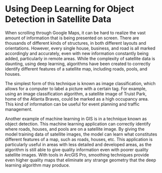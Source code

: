 # Using Deep Learning for Object Detection in Satellite Data 

When scrolling through Google Maps, it can be hard to realize the vast amount of information that is being presented on screen. There are thousands of different kinds of structures, in both different layouts and orientations. However, every single house, business, and road is all marked accordingly and accurately, even with new information constantly being added, particularly in remote areas. While the complexity of satellite data is daunting, using deep learning, algorithms have been created to correctly identify different features of a satellite map, including roads, pools, and houses.

The simplest form of this technique is known as image classification, which allows for a computer to label a picture with a certain tag. For example, using an image classification algorithm, a satellite image of Truist Park, home of the Atlanta Braves, could be marked as a high occupancy area. This kind of information can be useful for event planning and traffic management.	

Another example of machine learning in GIS is in a technique known as object detection. This machine learning application can correctly identify where roads, houses, and pools are on a satellite image. By giving the model training data of satellite images, the model can learn what constitutes different features of a map, such as roads, houses, etc. This application is particularly useful in areas with less detailed and developed areas, as the algorithm is still able to give quality information even with poorer quality satellite images. With tools in ArcGIS Pro, smoothing techniques provide even higher quality maps that eliminate any strange geometry that the deep learning algorithm may produce.
